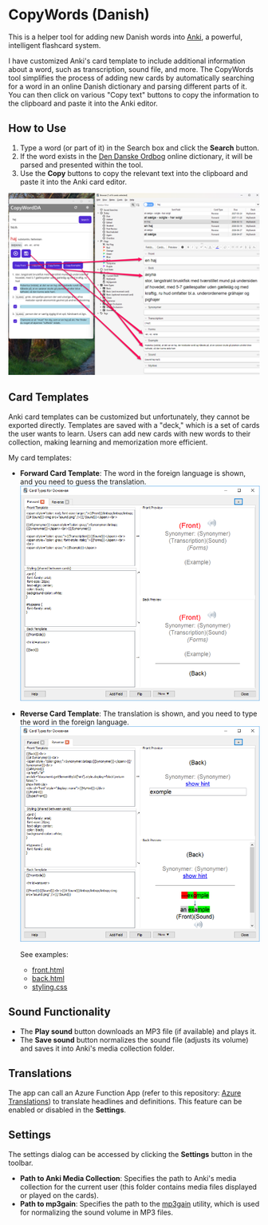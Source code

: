 # CopyWords (Danish)

This is a helper tool for adding new Danish words into [Anki](http://ankisrs.net/), a powerful, intelligent flashcard system.

I have customized Anki's card template to include additional information about a word, such as transcription, sound file, and more. The CopyWords tool simplifies the process of adding new cards by automatically searching for a word in an online Danish dictionary and parsing different parts of it. You can then click on various "Copy text" buttons to copy the information to the clipboard and paste it into the Anki editor.

## How to Use

1. Type a word (or part of it) in the Search box and click the **Search** button.
2. If the word exists in the [Den Danske Ordbog](http://ordnet.dk/ddo/) online dictionary, it will be parsed and presented within the tool.
3. Use the **Copy** buttons to copy the relevant text into the clipboard and paste it into the Anki card editor.

![Copy word parts into Anki](https://raw.githubusercontent.com/evgenygunko/CopyWordsDA/master/img/Copy_word_parts.png)

## Card Templates

Anki card templates can be customized but unfortunately, they cannot be exported directly. Templates are saved with a "deck," which is a set of cards the user wants to learn. Users can add new cards with new words to their collection, making learning and memorization more efficient.

My card templates:

- **Forward Card Template**: The word in the foreign language is shown, and you need to guess the translation.
  ![Forward card](https://raw.githubusercontent.com/evgenygunko/CopyWordsDA/master/img/Card_template_forward.png)

- **Reverse Card Template**: The translation is shown, and you need to type the word in the foreign language.
  ![Reverse card](https://raw.githubusercontent.com/evgenygunko/CopyWordsDA/master/img/Card_template_reverse.png)

  See examples:

  - [front.html](card_templates/front.html)
  - [back.html](card_templates/back.html)
  - [styling.css](card_templates/styling.css)

## Sound Functionality

- The **Play sound** button downloads an MP3 file (if available) and plays it.
- The **Save sound** button normalizes the sound file (adjusts its volume) and saves it into Anki's media collection folder.

## Translations

The app can call an Azure Function App (refer to this repository: [Azure Translations](https://github.com/evgenygunko/Translations/tree/master)) to translate headlines and definitions. This feature can be enabled or disabled in the **Settings**.

## Settings

The settings dialog can be accessed by clicking the **Settings** button in the toolbar.

- **Path to Anki Media Collection**: Specifies the path to Anki's media collection for the current user (this folder contains media files displayed or played on the cards).
- **Path to mp3gain**: Specifies the path to the [mp3gain](http://mp3gain.sourceforge.net/) utility, which is used for normalizing the sound volume in MP3 files.
